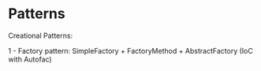 # Patterns
Creational Patterns:

1 - Factory pattern: SimpleFactory + FactoryMethod + AbstractFactory (IoC with Autofac)
